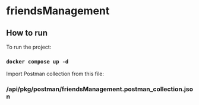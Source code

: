 # friendsManagement

## How to run

To run the project:

### `docker compose up -d`

Import Postman collection from this file:

### /api/pkg/postman/friendsManagement.postman_collection.json